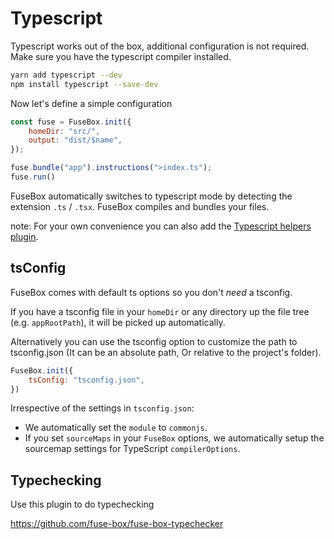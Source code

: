 # Typescript

Typescript works out of the box, additional configuration is not required. Make sure you have the typescript compiler installed.

```bash
yarn add typescript --dev
npm install typescript --save-dev
```

Now let's define a simple configuration

```js
const fuse = FuseBox.init({
    homeDir: "src/",
    output: "dist/$name",
});

fuse.bundle("app").instructions(">index.ts");
fuse.run()
```

FuseBox automatically switches to typescript mode by detecting the extension `.ts` / `.tsx`. FuseBox compiles and bundles your files.

note: For your own convenience you can also add the [Typescript helpers plugin](/plugins/typescript-helpers-plugin).

## tsConfig

FuseBox comes with default ts options so you don't *need* a tsconfig.

If you have a tsconfig file in your `homeDir` or any directory up the file tree (e.g. `appRootPath`), it will be picked up automatically.

Alternatively you can use the tsconfig option to customize the path to tsconfig.json (It can be an absolute path, Or relative to the project's folder).

```js
FuseBox.init({
    tsConfig: "tsconfig.json",
})
```

Irrespective of the settings in `tsconfig.json`:

* We automatically set the `module` to `commonjs`.
* If you set `sourceMaps` in your `FuseBox` options, we automatically setup the sourcemap settings for TypeScript `compilerOptions`.

## Typechecking
Use this plugin to do typechecking

https://github.com/fuse-box/fuse-box-typechecker